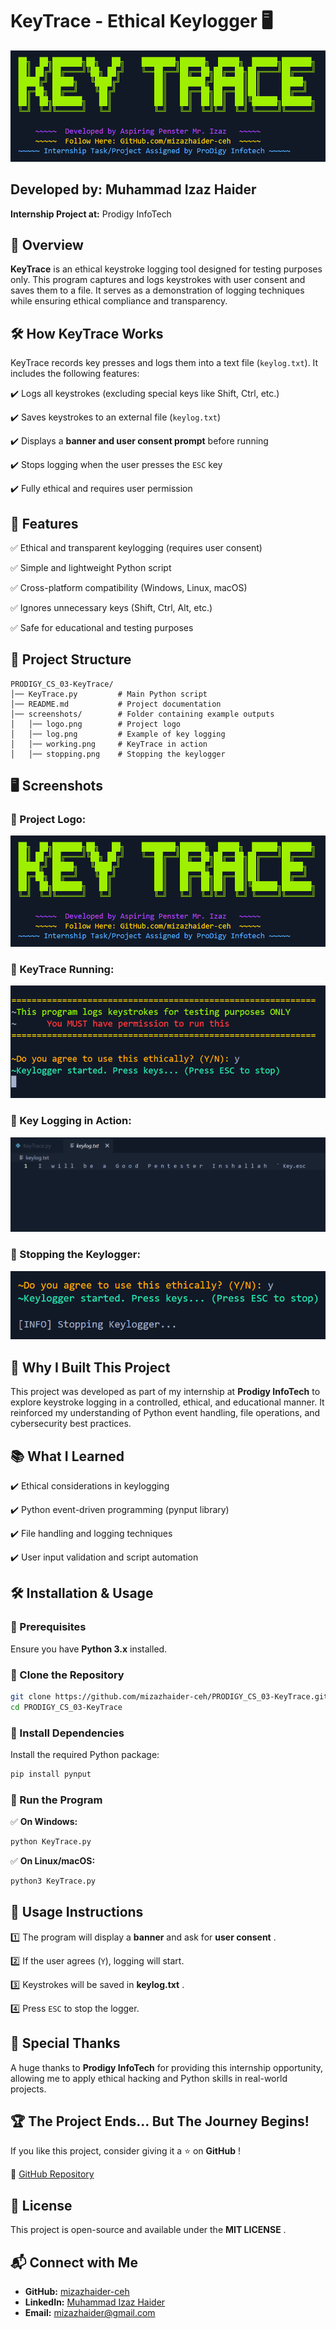 # KeyTrace - Ethical Keylogger 🖥️

![KeyTrace](screenshots/logo.png)

## **Developed by:** Muhammad Izaz Haider

**Internship Project at:** Prodigy InfoTech

## 📌 **Overview**

**KeyTrace** is an ethical keystroke logging tool designed for testing purposes only. This program captures and logs keystrokes with user consent and saves them to a file. It serves as a demonstration of logging techniques while ensuring ethical compliance and transparency.

## 🛠 **How KeyTrace Works**

KeyTrace records key presses and logs them into a text file (`keylog.txt`). It includes the following features:

✔️ Logs all keystrokes (excluding special keys like Shift, Ctrl, etc.)

✔️ Saves keystrokes to an external file (`keylog.txt`)

✔️ Displays a **banner and user consent prompt** before running

✔️ Stops logging when the user presses the `ESC` key

✔️ Fully ethical and requires user permission

## 📌 **Features**

✅ Ethical and transparent keylogging (requires user consent)

✅ Simple and lightweight Python script

✅ Cross-platform compatibility (Windows, Linux, macOS)

✅ Ignores unnecessary keys (Shift, Ctrl, Alt, etc.)

✅ Safe for educational and testing purposes

## 📂 **Project Structure**

```
PRODIGY_CS_03-KeyTrace/
│── KeyTrace.py         # Main Python script
│── README.md           # Project documentation
│── screenshots/        # Folder containing example outputs
│   │── logo.png        # Project logo
│   │── log.png         # Example of key logging
│   │── working.png     # KeyTrace in action
│   │── stopping.png    # Stopping the keylogger
```

## 🖥 **Screenshots**

### **🔹 Project Logo:**

![Logo](screenshots/logo.png)

### **🔹 KeyTrace Running:**

![Working](screenshots/working.png)

### **🔹 Key Logging in Action:**

![Logging](screenshots/log.png)

### **🔹 Stopping the Keylogger:**

![Stopping](screenshots/stoping.png)

## 🎯 **Why I Built This Project**

This project was developed as part of my internship at **Prodigy InfoTech** to explore keystroke logging in a controlled, ethical, and educational manner. It reinforced my understanding of Python event handling, file operations, and cybersecurity best practices.

## 📚 **What I Learned**

✔️ Ethical considerations in keylogging

✔️ Python event-driven programming (pynput library)

✔️ File handling and logging techniques

✔️ User input validation and script automation

## 🛠 **Installation & Usage**

### **🔹 Prerequisites**

Ensure you have **Python 3.x** installed.

### **🔹 Clone the Repository**

```bash
git clone https://github.com/mizazhaider-ceh/PRODIGY_CS_03-KeyTrace.git
cd PRODIGY_CS_03-KeyTrace
```

### **🔹 Install Dependencies**

Install the required Python package:

```bash
pip install pynput
```

### **🔹 Run the Program**

✅ **On Windows:**

```bash
python KeyTrace.py
```

✅ **On Linux/macOS:**

```bash
python3 KeyTrace.py
```

## 🔹 **Usage Instructions**

1️⃣ The program will display a **banner** and ask for  **user consent** .

2️⃣ If the user agrees (`Y`), logging will start.

3️⃣ Keystrokes will be saved in  **keylog.txt** .

4️⃣ Press `ESC` to stop the logger.

## 🌟 **Special Thanks**

A huge thanks to **Prodigy InfoTech** for providing this internship opportunity, allowing me to apply ethical hacking and Python skills in real-world projects.

## 🏆 **The Project Ends... But The Journey Begins!**

If you like this project, consider giving it a ⭐ on  **GitHub** !

🔗 [GitHub Repository](https://github.com/mizazhaider-ceh/PRODIGY_CS_03-KeyTrace)

## 📜 **License**

This project is open-source and available under the  **MIT LICENSE** .

## 📬 **Connect with Me**

* **GitHub:** [mizazhaider-ceh](https://github.com/mizazhaider-ceh)
* **LinkedIn:** [Muhammad Izaz Haider](https://www.linkedin.com/in/muhammad-izaz-haider-091639314/)
* **Email:** [mizazhaider@gmail.com](mailto:mizazhaider@gmail.com)
